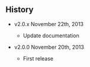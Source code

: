 ## History

- v2.0.x November 22th, 2013
  - Update documentation

- v2.0.0 November 20th, 2013
  - First release

